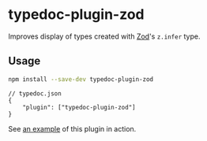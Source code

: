 # typedoc-plugin-zod

Improves display of types created with [Zod](https://github.com/colinhacks/zod)'s `z.infer` type.

## Usage

```bash
npm install --save-dev typedoc-plugin-zod
```

```jsonc
// typedoc.json
{
    "plugin": ["typedoc-plugin-zod"]
}
```

See [an example](https://gerritbirkeland.com/typedoc-plugin-zod/types/Abc.html) of this plugin in action.
